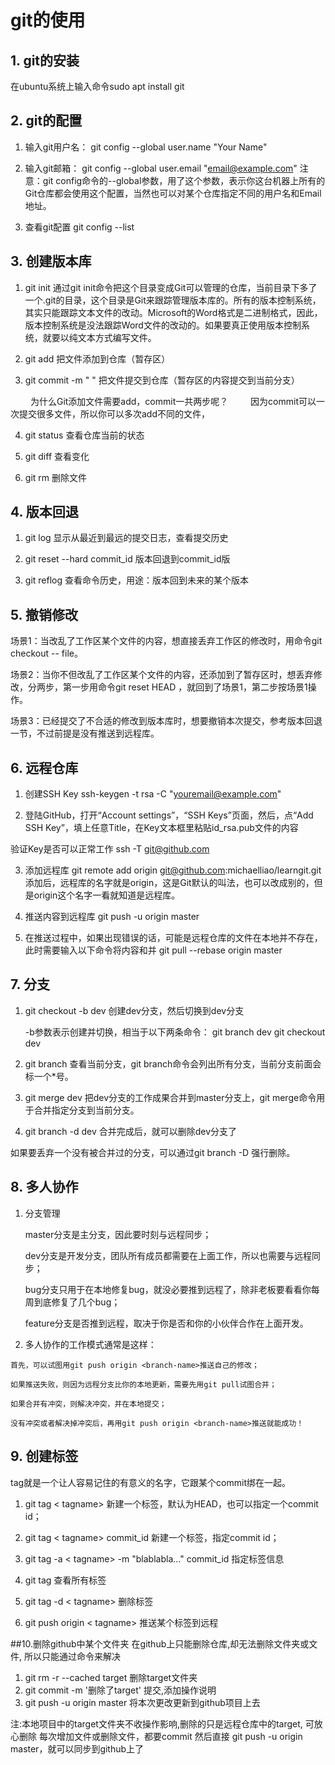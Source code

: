 # git的使用
## 1. git的安装
在ubuntu系统上输入命令sudo apt install git

## 2. git的配置
1. 输入git用户名：
git config \--global user.name \"Your Name\"

2. 输入git邮箱：
git config \--global user.email "email@example.com\"
注意：git config命令的\--global参数，用了这个参数，表示你这台机器上所有的Git仓库都会使用这个配置，当然也可以对某个仓库指定不同的用户名和Email地址。

3. 查看git配置
git config \--list

## 3. 创建版本库
1. git init
通过git init命令把这个目录变成Git可以管理的仓库，当前目录下多了一个.git的目录，这个目录是Git来跟踪管理版本库的。所有的版本控制系统，其实只能跟踪文本文件的改动。Microsoft的Word格式是二进制格式，因此，版本控制系统是没法跟踪Word文件的改动的。如果要真正使用版本控制系统，就要以纯文本方式编写文件。

2. git add
把文件添加到仓库（暂存区）

3. git commit -m  \"   \"
把文件提交到仓库（暂存区的内容提交到当前分支）

&emsp;&emsp;  为什么Git添加文件需要add，commit一共两步呢？
&emsp;&emsp; 因为commit可以一次提交很多文件，所以你可以多次add不同的文件，

4. git status
查看仓库当前的状态

5. git diff
查看变化

6. git rm
删除文件

## 4. 版本回退
1. git log
显示从最近到最远的提交日志，查看提交历史

2. git reset \--hard commit_id
版本回退到commit_id版

3. git reflog
查看命令历史，用途：版本回到未来的某个版本

## 5. 撤销修改
场景1：当改乱了工作区某个文件的内容，想直接丢弃工作区的修改时，用命令git checkout \-- file。

场景2：当你不但改乱了工作区某个文件的内容，还添加到了暂存区时，想丢弃修改，分两步，第一步用命令git reset HEAD <file>，就回到了场景1，第二步按场景1操作。

场景3：已经提交了不合适的修改到版本库时，想要撤销本次提交，参考版本回退一节，不过前提是没有推送到远程库。

## 6. 远程仓库
1. 创建SSH Key
ssh-keygen -t rsa -C "youremail@example.com\"

2. 登陆GitHub，打开“Account settings”，“SSH Keys”页面，然后，点“Add SSH Key”，填上任意Title，在Key文本框里粘贴id_rsa.pub文件的内容

验证Key是否可以正常工作
ssh -T git@github.com

3. 添加远程库
git remote add origin git@github.com:michaelliao/learngit.git
添加后，远程库的名字就是origin，这是Git默认的叫法，也可以改成别的，但是origin这个名字一看就知道是远程库。

4. 推送内容到远程库
git push -u origin master

5. 在推送过程中，如果出现错误的话，可能是远程仓库的文件在本地并不存在，此时需要输入以下命令将内容和并
git pull \--rebase origin master

## 7. 分支
1. git checkout -b dev
创建dev分支，然后切换到dev分支

	-b参数表示创建并切换，相当于以下两条命令：
git branch dev
git checkout dev

2.  git branch
查看当前分支，git branch命令会列出所有分支，当前分支前面会标一个*号。

3. git merge dev
把dev分支的工作成果合并到master分支上，git merge命令用于合并指定分支到当前分支。

4. git branch -d dev
合并完成后，就可以删除dev分支了

如果要丢弃一个没有被合并过的分支，可以通过git branch -D <name>强行删除。

## 8. 多人协作
1. 分支管理


    master分支是主分支，因此要时刻与远程同步；

    dev分支是开发分支，团队所有成员都需要在上面工作，所以也需要与远程同步；

    bug分支只用于在本地修复bug，就没必要推到远程了，除非老板要看看你每周到底修复了几个bug；

    feature分支是否推到远程，取决于你是否和你的小伙伴合作在上面开发。
    
  2. 多人协作的工作模式通常是这样：
  

    首先，可以试图用git push origin <branch-name>推送自己的修改；

    如果推送失败，则因为远程分支比你的本地更新，需要先用git pull试图合并；

    如果合并有冲突，则解决冲突，并在本地提交；

    没有冲突或者解决掉冲突后，再用git push origin <branch-name>推送就能成功！
    
## 9. 创建标签
tag就是一个让人容易记住的有意义的名字，它跟某个commit绑在一起。
1. git tag < tagname>
新建一个标签，默认为HEAD，也可以指定一个commit id；

2. git tag < tagname> commit_id
新建一个标签，指定commit id；

3. git tag -a < tagname> -m "blablabla..." commit_id
指定标签信息

4. git tag
查看所有标签

5. git tag -d <  tagname>
删除标签

6. git push origin < tagname>
推送某个标签到远程

##10.删除github中某个文件夹
在github上只能删除仓库,却无法删除文件夹或文件, 所以只能通过命令来解决
1. git rm -r --cached target 
	删除target文件夹
2. git commit -m '删除了target' 
提交,添加操作说明
3. git push -u origin master 
将本次更改更新到github项目上去

注:本地项目中的target文件夹不收操作影响,删除的只是远程仓库中的target, 可放心删除
每次增加文件或删除文件，都要commit 然后直接 git push -u origin master，就可以同步到github上了











